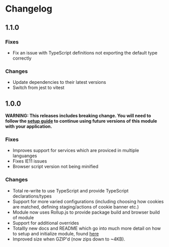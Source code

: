 # Changelog

## 1.1.0

### Fixes
- Fix an issue with TypeScript definitions not exporting the default type correctly

### Changes
- Update dependencies to their latest versions
- Switch from jest to vitest

## 1.0.0
**WARNING: This releases includes breaking change.
You will need to follow the [setup guide](https://hmcts.github.io/cookie-manager/google-analytics-and-dynatrace-setup/index.html)
to continue using future versions of this module with your application.**


### Fixes
- Improves support for services which are proviced in multiple languanges
- Fixes IE11 issues
- Browser script version not being minified

### Changes
- Total re-write to use TypeScript and provide TypeScript declarations/types
- Support for more varied configurations (including choosing how cookies are matched, defining staging/actions of cookie banner etc.)
- Module now uses Rollup.js to provide package build and browser build of module
- Support for additional overrides
- Totallly new docs and README which go into much more detail on how to setup and initialize module, found [here](https://hmcts.github.io/cookie-manager/)
- Improved size when GZIP'd (now zips down to ~4KB).
